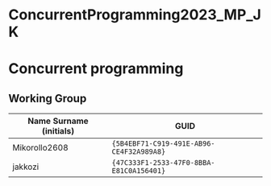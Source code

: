 # ConcurrentProgramming2023_MP_JK

# Concurrent programming

## Working Group

| Name Surname (initials)            | GUID                                     |
| -----------------------------------| ---------------------------------------- |
| Mikorollo2608                      | `{5B4EBF71-C919-491E-AB96-CE4F32A989A8}` |
| jakkozi                            | `{47C333F1-2533-47F0-8BBA-E81C0A156401}` |
